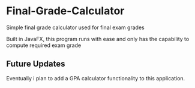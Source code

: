 # Final-Grade-Calculator
Simple final grade calculator used for final exam grades

Built in JavaFX, this program runs with ease and only has the capability to compute required exam grade

## Future Updates
Eventually i plan to add a GPA calculator functionality to this application.
